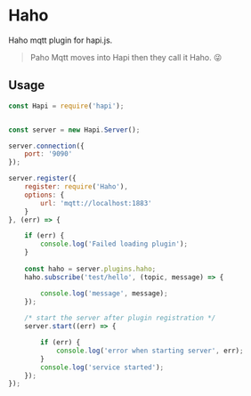 # Haho
Haho mqtt plugin for hapi.js.

> Paho Mqtt moves into Hapi then they call it Haho. :stuck_out_tongue_winking_eye:

## Usage

```javascript
const Hapi = require('hapi');


const server = new Hapi.Server();

server.connection({
    port: '9090'
});

server.register({
    register: require('Haho'),
    options: {
        url: 'mqtt://localhost:1883'
    }
}, (err) => {

    if (err) {
        console.log('Failed loading plugin');
    }
    
    const haho = server.plugins.haho;
    haho.subscribe('test/hello', (topic, message) => {

        console.log('message', message);
    });
    
    /* start the server after plugin registration */
    server.start((err) => {

        if (err) {
            console.log('error when starting server', err);
        }
        console.log('service started');
    });
});


```
